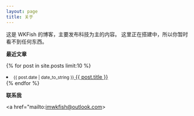 ```yaml
---
layout: page
title: 关于
---
```

这是 WKFish 的博客，主要发布科技为主的内容。
这里正在搭建中，所以你暂时看不到任何东西。

**最近文章**

{% for post in site.posts limit:10 %}
<li class="post-list-in-index">
<small class="post-list-date-in-index">{{ post.date | date_to_string }}</small><a  href="{{ site.url }}{{ post.url }}" title="{{ post.title }}"> {{ post.title }}</a>
</li>
{% endfor %}

**联系我**

  <a href="mailto:imwkfish@outlook.com>
    <i class="fa-solid fa-envelope"></i>
  </a>
  <a href="https://github.com/WKFish">
    <i class="fa-brands fa-github"></i>
  </a>
  <a href="https://keybase.io/wkfish">
    <i class="fa-brands fa-keybase"></i>
  </a>
  <a href="https://space.bilibili.com/15583933">
    <i class="fa-brands fa-bilibili"></i>
  <br/>
